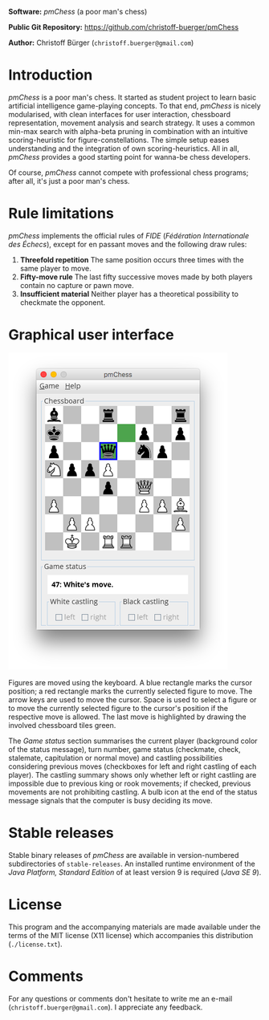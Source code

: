 **Software:** _pmChess_ (a poor man's chess)

**Public Git Repository:** https://github.com/christoff-buerger/pmChess

**Author:** Christoff Bürger (`christoff.buerger@gmail.com`)

# Introduction

_pmChess_ is a poor man's chess. It started as student project to learn basic artificial intelligence game-playing concepts. To that end, _pmChess_ is nicely modularised, with clean interfaces for user interaction, chessboard representation, movement analysis and search strategy. It uses a common min-max search with alpha-beta pruning in combination with an intuitive scoring-heuristic for figure-constellations. The simple setup eases understanding and the integration of own scoring-heuristics. All in all, _pmChess_ provides a good starting point for wanna-be chess developers.

Of course, _pmChess_ cannot compete with professional chess programs; after all, it's just a poor man's chess.

# Rule limitations

_pmChess_ implements the official rules of _FIDE_ (_Fédération Internationale des Échecs_), except for en passant moves and the following draw rules:
 1. **Threefold repetition** The same position occurs three times with the same player to move.
 2. **Fifty-move rule** The last fifty successive moves made by both players contain no capture or pawn move.
 3. **Insufficient material** Neither player has a theoretical possibility to checkmate the opponent.

# Graphical user interface

![pmChess screenshot](stable-releases/version-1.0.0/screenshot.png)

Figures are moved using the keyboard. A blue rectangle marks the cursor position; a red rectangle marks the currently selected figure to move. The arrow keys are used to move the cursor. Space is used to select a figure or to move the currently selected figure to the cursor's position if the respective move is allowed. The last move is highlighted by drawing the involved chessboard tiles green.

The _Game status_ section summarises the current player (background color of the status message), turn number, game status (checkmate, check, stalemate, capitulation or normal move) and castling possibilities considering previous moves (checkboxes for left and right castling of each player). The castling summary shows only whether left or right castling are impossible due to previous king or rook movements; if checked, previous movements are not prohibiting castling. A bulb icon at the end of the status message signals that the computer is busy deciding its move.

# Stable releases

Stable binary releases of _pmChess_ are available in version-numbered subdirectories of `stable-releases`. An installed runtime environment of the _Java Platform, Standard Edition_ of at least version 9 is required (_Java SE 9_).

# License

This program and the accompanying materials are made available under the terms of the MIT license (X11 license) which accompanies this distribution (`./license.txt`).

# Comments

For any questions or comments don't hesitate to write me an e-mail (`christoff.buerger@gmail.com`). I appreciate any feedback.
